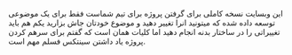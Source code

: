 این وبسایت نسخه کاملی برای گرفتن پروژه برای تیم شماست فقط برای یک موضوعی توسعه داده شده که میتونید انرا تغییر دهید و موضوع خودتان جاش بزارید یکم هم باید تغییراتی را در ساختار بدنه انجام دهید اما کلیات همان است که گفتم برای سرهم کردن پروژه یاد داشتن سینتکس فسلم مهم است.
